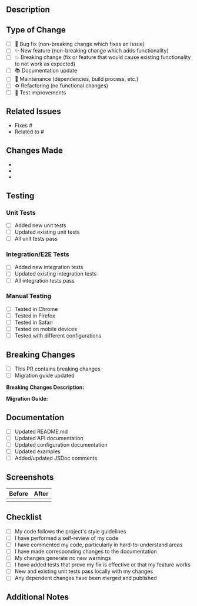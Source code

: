 ## Description

<!-- Provide a brief description of your changes -->

## Type of Change

<!-- Mark the relevant option with an "x" -->

- [ ] 🐛 Bug fix (non-breaking change which fixes an issue)
- [ ] ✨ New feature (non-breaking change which adds functionality)
- [ ] 💥 Breaking change (fix or feature that would cause existing functionality to not work as expected)
- [ ] 📚 Documentation update
- [ ] 🔧 Maintenance (dependencies, build process, etc.)
- [ ] ♻️ Refactoring (no functional changes)
- [ ] 🧪 Test improvements

## Related Issues

<!-- Link related issues using keywords: "Fixes #123", "Closes #456", "Related to #789" -->

- Fixes #
- Related to #

## Changes Made

<!-- Describe the changes in detail -->

- 
- 
- 

## Testing

<!-- Describe the testing you performed -->

### Unit Tests

- [ ] Added new unit tests
- [ ] Updated existing unit tests
- [ ] All unit tests pass

### Integration/E2E Tests

- [ ] Added new integration tests
- [ ] Updated existing integration tests
- [ ] All integration tests pass

### Manual Testing

<!-- Describe manual testing performed -->

- [ ] Tested in Chrome
- [ ] Tested in Firefox
- [ ] Tested in Safari
- [ ] Tested on mobile devices
- [ ] Tested with different configurations

## Breaking Changes

<!-- If this is a breaking change, describe what breaks and how to migrate -->

- [ ] This PR contains breaking changes
- [ ] Migration guide updated

**Breaking Changes Description:**


**Migration Guide:**


## Documentation

- [ ] Updated README.md
- [ ] Updated API documentation
- [ ] Updated configuration documentation
- [ ] Updated examples
- [ ] Added/updated JSDoc comments

## Screenshots

<!-- If applicable, add screenshots to help explain your changes -->

| Before | After |
|--------|-------|
|        |       |

## Checklist

<!-- Mark completed items with an "x" -->

- [ ] My code follows the project's style guidelines
- [ ] I have performed a self-review of my code
- [ ] I have commented my code, particularly in hard-to-understand areas
- [ ] I have made corresponding changes to the documentation
- [ ] My changes generate no new warnings
- [ ] I have added tests that prove my fix is effective or that my feature works
- [ ] New and existing unit tests pass locally with my changes
- [ ] Any dependent changes have been merged and published

## Additional Notes

<!-- Add any additional notes for reviewers -->